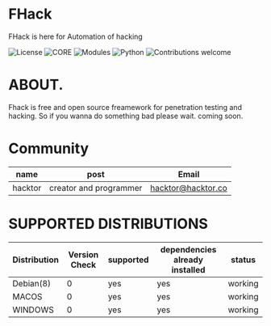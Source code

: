 # FHack

FHack is here for Automation of hacking

![License](https://img.shields.io/badge/license-GPLv2-blue.svg)
![CORE](https://img.shields.io/badge/core-0.0.0.4-green.svg)
![Modules](https://img.shields.io/badge/modules-0-red.svg)
![Python](https://img.shields.io/badge/Python-3.6-green.svg)
![Contributions welcome](https://img.shields.io/badge/contributions-welcome-green.svg)

# ABOUT.

Fhack is free and open source freamework for penetration testing and hacking. So if you wanna do something bad please wait.
coming soon.

# Community

|name | post | Email |
----------|------------|-------|
|hacktor|creator and programmer|hacktor@hacktor.co

# SUPPORTED DISTRIBUTIONS
|Distribution | Version Check | supported | dependencies already installed |status |
----------|-------|------|------|-------|
|Debian(8)|0|yes|yes|working|
|MACOS|0|yes|yes|working|
|WINDOWS|0|yes|yes|working|